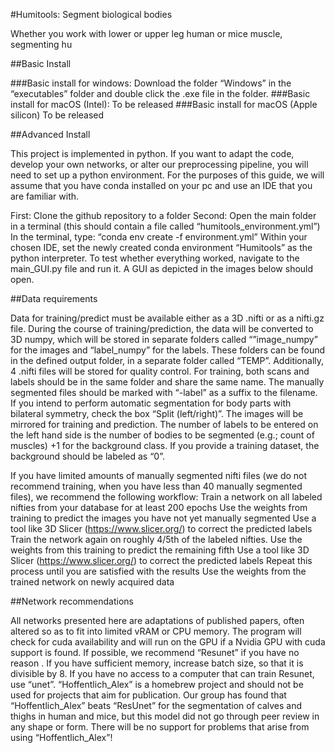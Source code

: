 #Humitools: Segment biological bodies

Whether you work with lower or upper leg human or mice muscle, segmenting hu

##Basic Install

###Basic install for windows: 
Download the folder “Windows” in the “executables” folder and double click the .exe file in the folder. 
###Basic install for macOS (Intel):
To be released
###Basic install for macOS (Apple silicon)
To be released

##Advanced Install 

This project is implemented in python. If you want to adapt the code, develop your own networks, or alter our preprocessing pipeline, you will need to set up a python environment. For the purposes of this guide, we will assume that you have conda installed on your pc and use an IDE that you are familiar with.

First: Clone the github repository to a folder
Second: Open the main folder in a terminal (this should contain a file called “humitools_environment.yml”)
In the terminal, type: “conda env create -f environment.yml”
Within your chosen IDE, set the newly created conda environment “Humitools” as the python interpreter. To test whether everything worked, navigate to the main_GUI.py file and run it. A GUI as depicted in the images below should open.


 

##Data requirements

Data for training/predict must be available either as a 3D .nifti or as a nifti.gz file. During the course of training/prediction, the data will be converted to 3D numpy, which will be stored in separate folders called “”image_numpy” for the images and “label_numpy” for the labels. These folders can be found in the defined output folder, in a separate folder called “TEMP”. Additionally, 4 .nifti files will be stored for quality control.
For training, both scans and labels should be in the same folder and share the same name. The manually segmented files should be marked with “-label” as a suffix to the filename. If you intend to perform automatic segmentation for body parts with bilateral symmetry, check the box “Split (left/right)”. The images will be mirrored for training and prediction. The number of labels to be entered on the left hand side is the number of bodies to be segmented (e.g.; count of muscles) +1 for the background class. If you provide a training dataset, the background should be labeled as “0”. 

If you have limited amounts of manually segmented nifti files (we do not recommend training, when you have less than 40 manually segmented files), we recommend the following workflow:
Train a network on all labeled nifties from your database for at least 200 epochs
Use the weights from training to predict the images you have not yet manually segmented
Use a tool like 3D Slicer (https://www.slicer.org/) to correct the predicted labels
Train the network again on roughly 4/5th of the labeled nifties. 
Use the weights from this training to predict the remaining fifth
Use a tool like 3D Slicer (https://www.slicer.org/) to correct the predicted labels
Repeat this process until you are satisfied with the results
Use the weights from the trained network on newly acquired data


##Network recommendations

All networks presented here are adaptations of published papers, often altered so as to fit into limited vRAM or CPU memory. The program will check for cuda availability and will run on the GPU if a Nvidia GPU with cuda support is found.
If possible, we recommend “Resunet” if you have no reason . If you have sufficient memory, increase batch size, so that it is divisible by 8. If you have no access to a computer that can train Resunet, use “unet”. 
“Hoffentlich_Alex” is a homebrew project and should not be used for projects that aim for publication. Our group has found that “Hoffentlich_Alex” beats “ResUnet” for the segmentation of calves and thighs in human and mice, but this model did not go through peer review in any shape or form. 
There will be no support for problems that arise from using “Hoffentlich_Alex”! 
